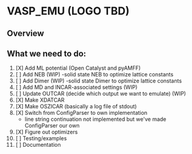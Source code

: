 
# VASP_EMU (LOGO TBD)

## Overview

## What we need to do:

1. [X] Add ML potential (Open Catalyst and pyAMFF)
2. [ ] Add NEB (WIP)
	-solid state NEB to optimize lattice constants
3. [ ] Add Dimer (WIP)
	-solid state Dimer to optimize lattice constants
4. [ ] Add MD and INCAR-associated settings (WIP)
5. [ ] Update OUTCAR (decide which output we want to emulate) (WIP)
6. [X] Make XDATCAR
7. [X] Make OSZICAR (basically a log file of stdout)
8. [X] Switch from ConfigParser to own implementation 
	* line string continuation not implemented but we've made ConfigParser our own
9. [X] Figure out optimizers
10. [ ] Testing/examples
11. [ ] Documentation
